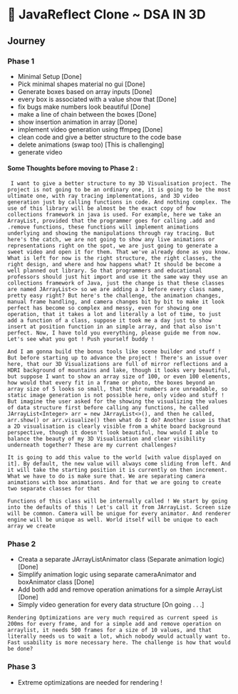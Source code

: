 # 🌟 JavaReflect Clone ~ DSA IN 3D

## Journey

### Phase 1
- Minimal Setup [Done]
- Pick minimal shapes material no gui [Done]
- Generate boxes based on array inputs [Done]
- every box is associated with a value show that [Done]
- fix bugs make numbers look beautiful [Done]
- make a line of chain between the boxes [Done]
- show insertion animation in array [Done]
- implement video generation using ffmpeg [Done]
- clean code and give a better structure to the code base
- delete animations (swap too) [This is challenging]
- generate video

#### Some Thoughts before moving to Phase 2 :

```
 I want to give a better structure to my 3D Visualisation project. The project is not going to be an ordinary one, it is going to be the most ultimate one, with ray tracing implementations, and 3D video generation just by calling functions in code. And nothing complex. The use of this library will be almost be the exact copy of how collections framework in java is used. For example, here we take an ArrayList, provided that the programmer goes for calling .add and .remove functions, these functions will implement animations underlying and showing the manipulations through ray tracing. But here's the catch, we are not going to show any live animations or representations right on the spot, we are just going to generate a sweet video and open it for them. That we've already done as you know. What is left for now is the right structure, the right classes, the right design, and where and how happens what? It should be become a well planned out library. So that programmers and educational professors should just hit import and use it the same way they use an collections framework of Java, just the change is that these classes are named JArrayList<> so we are adding a J before every class name, pretty easy right? But here's the challenge, the animation changes, manual frame handling, and camera changes bit by bit to make it look perfect has become so complex and messy, even for showing one operation, that it takes a lot and literally a lot of time, to just add a function of a class, suppose it took me a day just to show insert at position function in an simple array, and that also isn't perfect. Now, I have told you everything, please guide me from now. Let's see what you got ! Push yourself buddy !
 
And I am gonna build the bonus tools like scene builder and stuff ! But before starting up to advance the project ! There's an issue over here, that our 3D Visualizations are full of mirror reflections and a HDRI background of mountains and lake, though it looks very beautiful, but suppose I want to show an array size of 100, or even 100 elements, how would that every fit in a frame or photo, the boxes beyond an array size of 5 looks so small, that their numbers are unreadable, so static image generation is not possible here, only video and stuff ! But imagine the user asked for the showing the visualizing the values of data structure first before calling any functions, he called JArrayList<Integer> arr = new JArrayList<>(), and then he called, arr.show() or arr.visualize() then what do I do? Another issue is that a 2D visualisation is clearly visible from a white board background perspective, though it doesn't look beautiful, how would I able to balance the beauty of my 3D Visualisation and clear visibility underneath together? These are my current challenges?

It is going to add this value to the world [with value displayed on it]. By default, the new value will always come sliding from left. And it will take the starting position it is currently on then increment. What we have to do is make sure that. We are separating camera animations with box animations. And for that we are going to create two separate classes for that

Functions of this class will be internally called ! We start by going into the defaults of this ! Let's call it from JArrayList. Screen size will be common. Camera will be unique for every animator. And renderer engine will be unique as well. World itself will be unique to each array we create

```

### Phase 2
- Creata a separate JArrayListAnimator class (Separate animation logic) [Done]
- Simplify animation logic using separate cameraAnimator and boxAnimator class [Done]
- Add both add and remove operation animations for a simple ArrayList [Done]
- Simply video generation for every data structure [On going . . .]

```
Rendering Optimizations are very much required as current speed is 200ms for every frame, and for a simple add and remove operation on arraylist, it needs 500 frames for a size of 10 values, and that literally needs us to wait a lot, which nobody would actually want to. Fast usability is more necessary here. The challenge is how that would be done?
```

### Phase 3
- Extreme optimizations are needed for rendering ! 